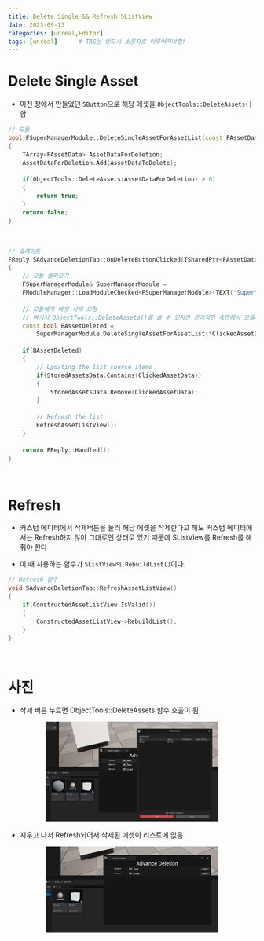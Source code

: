 ```yaml
---
title: Delete Single && Refresh SListView
date: 2023-09-13
categories: [unreal,Editor]
tags: [unreal]		# TAG는 반드시 소문자로 이루어져야함!
---
```


**Delete Single Asset**
============

* 이전 장에서 만들었던 `SButton`으로 해당 에셋을 `ObjectTools::DeleteAssets()` 함

```c++
// 모듈
bool FSuperManagerModule::DeleteSingleAssetForAssetList(const FAssetData& AssetDataToDelete)
{
	TArray<FAssetData> AssetDataForDeletion;
	AssetDataForDeletion.Add(AssetDataToDelete);
	
	if(ObjectTools::DeleteAssets(AssetDataForDeletion) > 0)
	{
		return true;
	}
	return false;
}
```

<br>

```c++
// 슬레이트
FReply SAdvanceDeletionTab::OnDeleteButtonClicked(TSharedPtr<FAssetData> ClickedAssetData)
{
	// 모듈 불러오기
	FSuperManagerModule& SuperManagerModule = 
	FModuleManager::LoadModuleChecked<FSuperManagerModule>(TEXT("SuperManager"));

	// 모듈에게 에셋 삭제 요청
    // 여기서 ObjectTools::DeleteAssets()를 쓸 수 있지만 관리적인 측면에서 모듈에서 실행하도록 만듦
	const bool BAssetDeleted = 
        SuperManagerModule.DeleteSingleAssetForAssetList(*ClickedAssetData.Get());

	if(BAssetDeleted)
	{
		// Updating the list source items
		if(StoredAssetsData.Contains(ClickedAssetData))
		{
			StoredAssetsData.Remove(ClickedAssetData);
		}

		// Refresh the list
		RefreshAssetListView();
	}
	 
	return FReply::Handled();	
}
```

<br>

**Refresh**
=========

* 커스텀 에디터에서 삭제버튼을 눌러 해당 에셋을 삭제한다고 해도 커스텀 에디터에서는 Refresh하지 않아 그대로인 상태로 있기 때문에 SListView를 Refresh를 해줘야 한다

* 이 때 사용하는 함수가 `SListView의 RebuildList()`이다.

```c++
// Refresh 함수
void SAdvanceDeletionTab::RefreshAssetListView()
{
	if(ConstructedAssetListView.IsValid())
	{
		ConstructedAssetListView->RebuildList();
	}
}
```


<br>

**사진**
=========

* 삭제 버튼 누르면 ObjectTools::DeleteAssets 함수 호출이 됨

<center><img src="./../../../assets/img/Unreal/Editor/Refresh%20SListView/DeleteBefore.png" style="width: 70%; height: auto;"></center>

* 지우고 나서 Refresh되어서 삭제된 에셋이 리스트에 없음

<center><img src="./../../../assets/img/Unreal/Editor/Refresh%20SListView/DeleteAfter.png" style="width: 70%; height: auto;"></center>
